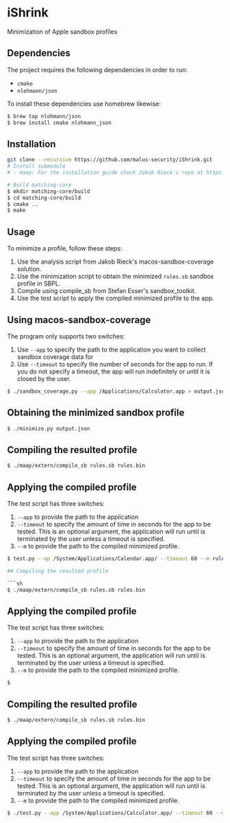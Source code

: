 # iShrink
Minimization of  Apple sandbox profiles

## Dependencies

The project requires the following dependencies in order to run:
* `cmake`
* `nlohmann/json`

To install these dependencies use homebrew likewise:
```sh
$ brew tap nlohmann/json
$ brew install cmake nlohmann_json
```

## Installation
```sh
git clone --recursive https://github.com/malus-security/iShrink.git
# Install submodule
# - maap: For the installation guide check Jakob Rieck's repo at https://github.com/0xbf00/maap

# Build matching-core
$ mkdir matching-core/build
$ cd matching-core/build
$ cmake ..
$ make
```

## Usage

To minimize a profile, follow these steps:

1. Use the analysis script from Jakob Rieck's macos-sandbox-coverage solution.
2. Use the minimization script to obtain the minimized `rules.sb` sandbox profile in SBPL.
3. Compile using compile\_sb from Stefan Esser's sandbox\_toolkit.
4. Use the test script to apply the compiled minimized profile to the app.

## Using macos-sandbox-coverage

The program only supports two switches:

1. Use `--app` to specify the path to the application you want to collect sandbox coverage data for
2. Use `--timeout` to specify the number of seconds for the app to run. If you do not specify a timeout, the app will run indefinitely or until it is closed by the user.

```sh
$ ./sandbox_coverage.py --app /Applications/Calculator.app > output.json
```
## Obtaining the minimized sandbox profile

```sh
$ ./minimize.py output.json
```

## Compiling the resulted profile

```sh
$ ./maap/extern/compile_sb rules.sb rules.bin
```

## Applying the compiled profile
The test script has three switches:
1. `--app` to provide the path to the application
2. `--timeout` to specify the amount of time in seconds for the app to be tested. This is an optional argument, the application will run until is terminated by the user unless a timeout is specified.
3. `--m` to provide the path to the compiled minimized profile.

```sh
$ test.py --ap /System/Applications/Calendar.app/ --timeout 60 --m rules.bin

## Compiling the resulted profile

```sh
$ ./maap/extern/compile_sb rules.sb rules.bin
```

## Applying the compiled profile
The test script has three switches:
1. `--app` to provide the path to the application
2. `--timeout` to specify the amount of time in seconds for the app to be tested. This is an optional argument, the application will run until is terminated by the user unless a timeout is specified.
3. `--m` to provide the path to the compiled minimized profile.

```sh
$

```

## Compiling the resulted profile

```sh
$ ./maap/extern/compile_sb rules.sb rules.bin
```

## Applying the compiled profile
The test script has three switches:
1. `--app` to provide the path to the application
2. `--timeout` to specify the amount of time in seconds for the app to be tested. This is an optional argument, the application will run until is terminated by the user unless a timeout is specified.
3. `--m` to provide the path to the compiled minimized profile.

```sh
$ ./test.py --app /System/Applications/Calculator.app/ --timeout 60 --m rules.bin

```


